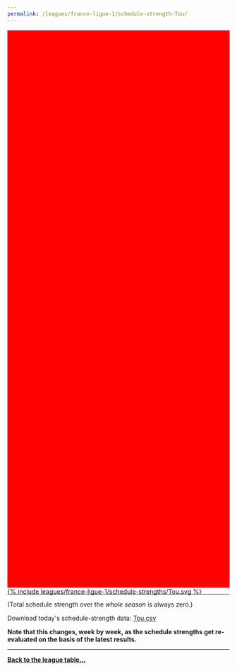 ```yaml
---
permalink: /leagues/france-ligue-1/schedule-strength-Tou/
---
```


<style>
.svg-wrap {
    background-color:red;
    height:0;
    padding-top:250%; /* 350px/550px */
    position: relative;
}

svg {
    background-color: white;
    height: 100%;
    display:block;
    width: 100%;
    position: absolute;
    top:0;
    left:0;
}
</style>


<div class="svg-wrap">
{% include leagues/france-ligue-1/schedule-strengths/Tou.svg %}
</div>

-----

(Total schedule strength over the *whole season* is always zero.)


Download today's schedule-strength data: [Tou.csv](/assets/leagues/france-ligue-1/2024/schedule-strengths/Tou.csv)

**Note that this changes, week by week, as the schedule strengths get re-evaluated on the
basis of the latest results.**

-----

[**Back to the league table...**](/leagues/france-ligue-1)


